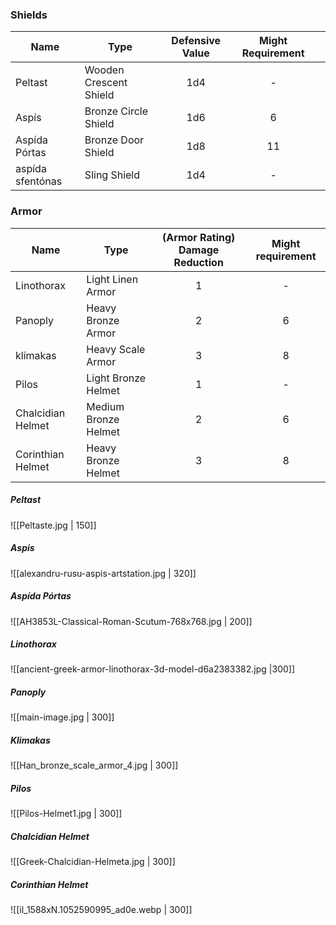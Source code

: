 ### Shields

| Name             | Type                   | Defensive Value | Might Requirement |     |
| ---------------- | ---------------------- | :-------------: | :---------------: | --- |
| Peltast          | Wooden Crescent Shield |       1d4       |         -         |     |
| Aspís            | Bronze Circle Shield   |       1d6       |         6         |     |
| Aspída Pórtas    | Bronze Door Shield     |       1d8       |        11         |     |
| aspída sfentónas | Sling Shield           |       1d4       |         -         |     |

### Armor

| Name              | Type                 | (Armor Rating) Damage Reduction | Might requirement |
| ----------------- | -------------------- | :-----------------------------: | :---------------: |
| Linothorax        | Light Linen Armor    |                1                |         -         |
| Panoply           | Heavy Bronze Armor   |                2                |         6         |
| klímakas          | Heavy Scale Armor    |                3                |         8         |
| Pilos             | Light Bronze Helmet  |                1                |         -         |
| Chalcidian Helmet | Medium Bronze Helmet |                2                |         6         |
| Corinthian Helmet | Heavy Bronze Helmet  |                3                |         8         |


##### Peltast
![[Peltaste.jpg | 150]]

##### Aspis
![[alexandru-rusu-aspis-artstation.jpg | 320]]

##### Aspída Pórtas
![[AH3853L-Classical-Roman-Scutum-768x768.jpg | 200]]
##### Linothorax
![[ancient-greek-armor-linothorax-3d-model-d6a2383382.jpg |300]]

##### Panoply
![[main-image.jpg | 300]]

##### Klimakas
![[Han_bronze_scale_armor_4.jpg | 300]]

##### Pilos
![[Pilos-Helmet1.jpg | 300]]

##### Chalcidian Helmet
![[Greek-Chalcidian-Helmeta.jpg | 300]]

##### Corinthian Helmet
![[il_1588xN.1052590995_ad0e.webp | 300]]